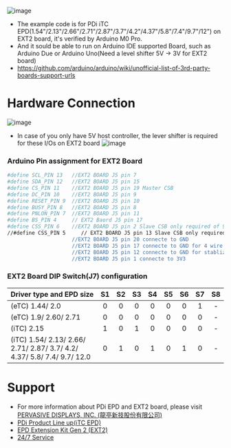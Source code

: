 ![image](https://github.com/Hardy-PDi/ePaper_PervasiveDisplays/blob/master/e-paper-displays-low-temperature-PDI033-768x487.png)
 
 * The example code is for PDi iTC EPD(1.54"/2.13"/2.66"/2.71"/2.87"/3.7"/4.2"/4.37"/5.8"/7.4"/9.7"/12") on EXT2 board, it's verified by Arduino M0 Pro.
 * And it sould be able to run on Arduino IDE supported Board, such as Arduino Due or Arduino Uno(Need a level shifter 5V -> 3V for EXT2 board)
 *  https://github.com/arduino/arduino/wiki/unofficial-list-of-3rd-party-boards-support-urls

 #  Hardware Connection
 ![image](https://github.com/Hardy-PDi/ePaper_PervasiveDisplays/blob/master/arduino_w_EXT2.jpg)
 * In case of you only have 5V host controller, the lever shifter is required for these I/Os on EXT2 board
 ![image](https://github.com/Hardy-PDi/ePaper_PervasiveDisplays/blob/master/3_5V_LevelShifter.png)
  
 ### Arduino Pin assignment for EXT2 Board
 ```bash
#define SCL_PIN 13   //EXT2 BOARD J5 pin 7
#define SDA_PIN 12   //EXT2 BOARD J5 pin 15
#define CS_PIN 11    //EXT2 BOARD J5 pin 19 Master CSB
#define DC_PIN 10    //EXT2 BOARD J5 pin 9
#define RESET_PIN 9  //EXT2 BOARD J5 pin 10
#define BUSY_PIN 8   //EXT2 BOARD J5 pin 8
#define PNLON_PIN 7  //EXT2 BOARD J5 pin 11
#define BS_PIN 4     // EXT2 Baord J5 pin 17
#define CSS_PIN 6    //EXT2 BOARD J5 pin 2 Slave CSB only required of 9.7"/12" with one 24pin FPC operation
//#define CSS_PIN 5     // EXT2 BOARD J5 pin 13 Slave CSB only required of 9.7/12" with 34pin FFC bridge board(2FPC design) operation
                      //EXT2 BOARD J5 pin 20 connecte to GND
                      //EXT2 BOARD J5 pin 17 connecte to GND for 4 wire SPI
                      //EXT2 BOARD J5 pin 12 connecte to GND for stablize/off the discharge circuit
                      //EXT2 BOARD J5 pin 1 connecte to 3V3 
 ```
 
 ### EXT2 Board DIP Switch(J7) configuration
 
| Driver type and EPD size | S1 | S2 | S3 | S4 | S5 | S6 | S7 | S8 |
| :--- | :---: | :---: | :---: | :---: | :---: | :---: | :---: | :---: |
| (eTC) 1.44/ 2.0 | 0 | 0 | 0 | 0 | 0 | 0 | 1 | - |
| (eTC) 1.9/ 2.60/ 2.71 | 0 | 0 | 0 | 0 | 0 | 0 | 0 | - |
| (iTC) 2.15 | 1 | 0 | 1 | 0 | 0 | 0 | 0 | - |
| (iTC) 1.54/ 2.13/ 2.66/ 2.71/ 2.87/ 3.7/ 4.2/ 4.37/ 5.8/ 7.4/ 9.7/ 12.0 | 0 | 1 | 0 | 1 | 0 | 1 | 0 | - |

 #  Support
 *  For more information about PDi EPD and EXT2 board, please visit [PERVASIVE DISPLAYS, INC. (龍亭新技股份有限公司)](http://www.pervasivedisplays.com/)
 *  [PDi Product Line up(iTC EPD)](https://www.pervasivedisplays.com/products/?_sft_etc_itc=itc)
 *  [EPD Extension Kit Gen 2 (EXT2)](https://www.pervasivedisplays.com/product/epd-extension-kit-gen-2-ext2/)
 *  [24/7 Service](https://www.pervasivedisplays.com/technical-support/)
